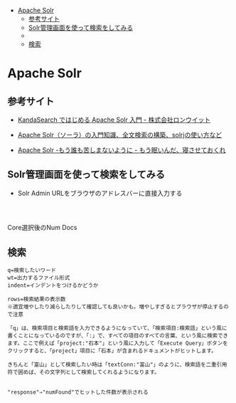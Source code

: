 

- [Apache Solr](#apache-solr)
  - [参考サイト](#参考サイト)
  - [Solr管理画面を使って検索をしてみる](#solr管理画面を使って検索をしてみる)
  - [](#)
  - [検索](#検索)



# Apache Solr



## 参考サイト
* [KandaSearch ではじめる Apache Solr 入門 - 株式会社ロンウイット](https://www.rondhuit.com/kandasearch_1.html)

* [Apache Solr（ソーラ）の入門知識、全文検索の構築、solrjの使い方など](https://www.zealseeds.com/searchEngine/solr/index.html)

* [Apache Solr -もう誰も苦しまないように - もう眠いんだ、寝させておくれ](https://bmrcx862.hatenablog.com/entry/20150308/1425825046)


## Solr管理画面を使って検索をしてみる
- Solr Admin URLをブラウザのアドレスバーに直接入力する
```code


```


##
Core選択後のNum Docs




## 検索
```
q=検索したいワード
wt=出力するファイル形式
indent=インデントをつけるかどうか

rows=検索結果の表示数
※適宜増やしたり減らしたりして確認しても良いかも。増やしすぎるとブラウザが停止するので注意

```

```
「q」は、検索項目と検索語を入力できるようになっていて、「検索項目:検索語」という風に書くことになっているのですが、「:」で、すべての項目のすべての言葉、という風に検索できます。ここで例えば「project:"石本"」という風に入力して「Execute Query」ボタンをクリックすると、「project」項目に「石本」が含まれるドキュメントがヒットします。

きちんと「富山」として検索したい時は「textConn:"富山"」のように、検索語を二重引用符で囲めば、その文字列として検索してくれるようになります。


```

```
"response"⇒"numFound"でヒットした件数が表示される
```